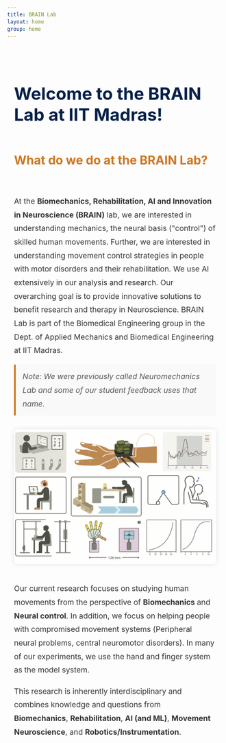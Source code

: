 ```yaml
---
title: BRAIN Lab
layout: home
group: home
---
```


<section style="padding: 2rem 1rem;">

<h2 style="color: #052049; font-size: 2.5rem; font-weight: bold; margin-bottom: 1rem;"> Welcome to the BRAIN Lab at IIT Madras! </h2>

<br>

<h3 style="color: #CC7722; font-size: 1.75rem; font-weight: bold; margin-top: 2rem;">What do we do at the BRAIN Lab?</h3>

<br>

<div style="font-size: 1.1rem; line-height: 1.8; color: #333;">

<p>
At the <b>Biomechanics, Rehabilitation, AI and Innovation in Neuroscience (BRAIN)</b> lab, we are interested in understanding mechanics, the neural basis ("control") of skilled human movements. Further, we are interested in understanding movement control strategies in people with motor disorders and their rehabilitation. We use AI extensively in our analysis and research. Our overarching goal is to provide innovative solutions to benefit research and therapy in Neuroscience. BRAIN Lab is part of the Biomedical Engineering group in the Dept. of Applied Mechanics and Biomedical Engineering at IIT Madras.
</p>

<p style="font-style: italic; color: #555; background: #f9f9f9; padding: 0.75rem 1rem; border-left: 4px solid #CC7722; margin-top: 1rem;">
Note: We were previously called Neuromechanics Lab and some of our student feedback uses that name.
</p>

<p style="text-align: center; margin-top: 2rem;">
  <img src="static/img/logo/brain_lab_research.png" alt="IITM BRAIN Lab lab logo" style="max-width: 100%; height: auto; border-radius: 8px; box-shadow: 0 0 12px rgba(0,0,0,0.1);">
</p>

<p style="margin-top: 2rem;">
Our current research focuses on studying human movements from the perspective of <b>Biomechanics</b> and <b>Neural control</b>. In addition, we focus on helping people with compromised movement systems (Peripheral neural problems, central neuromotor disorders). In many of our experiments, we use the hand and finger system as the model system.
</p>

<p>
This research is inherently interdisciplinary and combines knowledge and questions from <b>Biomechanics</b>, <b>Rehabilitation</b>, <b>AI (and ML)</b>, <b>Movement Neuroscience</b>, and <b>Robotics/Instrumentation</b>.
</p>

</div>

</section>
